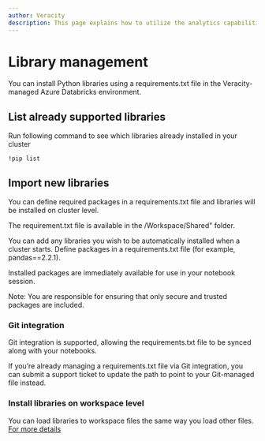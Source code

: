 ```yaml
---
author: Veracity
description: This page explains how to utilize the analytics capabilities
---
```


# Library management
You can install Python libraries using a requirements.txt file in the Veracity-managed Azure Databricks environment.

## List already supported libraries

Run following command to see which libraries already installed in your cluster

```
!pip list
```

## Import new libraries
You can define required packages in a requirements.txt file and libraries will be installed on cluster level. 

The requirement.txt file is available in the /Workspace/Shared" folder.

You can add any libraries you wish to be automatically installed when a cluster starts.
Define packages in a requirements.txt file (for example, pandas==2.2.1).

Installed packages are immediately available for use in your notebook session.

Note: You are responsible for ensuring that only secure and trusted packages are included.


### Git integration
Git integration is supported, allowing the requirements.txt file to be synced along with your notebooks.

If you’re already managing a requirements.txt file via Git integration, you can submit a support ticket to update the path to point to your Git-managed file instead.


### Install libraries on workspace level
You can load libraries to workspace files the same way you load other files.
[For more details](https://docs.databricks.com/aws/en/libraries/workspace-files-libraries)

